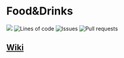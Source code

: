 # Food&Drinks
[![](https://modrinth-utils.vercel.app/api/badge/downloads?id=oWAkHEtC)](https://modrinth.com/mod/fooddrinks)
![Lines of code](https://img.shields.io/tokei/lines/github/iexploitableman/foodanddrinks)
![Issues](https://img.shields.io/github/issues/iexploitableman/foodanddrinks)
![Pull requests](https://img.shields.io/github/issues-pr/iexploitableman/foodanddrinks)
## [Wiki](https://github.com/IExploitableMan/FoodAndDrinks/wiki)
